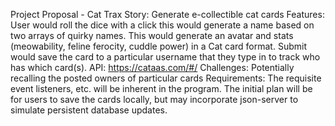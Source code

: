 Project Proposal - Cat Trax
Story: Generate e-collectible cat cards
Features: User would roll the dice with a click this would generate a name based on two arrays of quirky names. This would generate an avatar and stats (meowability, feline ferocity, cuddle power) in a Cat card format. Submit would save the card to a particular username that they type in to track who has which card(s).
API: https://cataas.com/#/
Challenges: Potentially recalling the posted owners of particular cards
Requirements: The requisite event listeners, etc. will be inherent in the program. The initial plan will be for users to save the cards locally, but may incorporate json-server to simulate persistent database updates.

